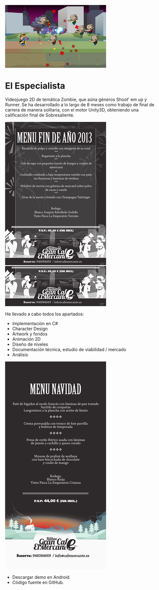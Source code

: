 <img src=../img/portfolio/captura1_2.png>

# El Especialista

Videojuego 2D de temática Zombie, que aúna géneros Shoot' em up y Runner. Se ha desarrollado a lo largo de 8 meses como trabajo de final de carrera de manera solitaria, con el motor Unity3D, obteniendo una calificación final de Sobresaliente.

<img src="../img/portfolio/captura3.png">
<img src="../img/portfolio/captura4.png">

<p mb-0>He llevado a cabo todos los apartados:</p>

- Implementación en C#
- Character Design
- Artwork y fondos
- Animación 2D
- Diseño de niveles
- Documentación técnica, estudio de viabilidad / mercado
- Análisis

<img src="../img/portfolio/captura5.png">

<div class="panel">
	<ul>
		<li>Descargar demo en Android.</li>
    	<li>Código fuente en GitHub.</li>
	</ul>
</div>
